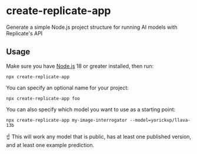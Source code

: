 # create-replicate-app

Generate a simple Node.js project structure for running AI models with Replicate's API

## Usage

Make sure you have [Node.js](https://nodejs.org/) 18 or greater installed, then run:

```console
npx create-replicate-app
```

You can specify an optional name for your project:

```console
npx create-replicate-app foo
```

You can also specify which model you want to use as a starting point:

```console
npx create-replicate-app my-image-interrogator --model=yorickvp/llava-13b
```

:point_up: This will work any model that is public, has at least one published version, and at least one example prediction.